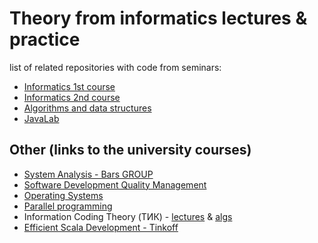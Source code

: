 # Theory from informatics lectures & practice

list of related repositories with code from seminars:

* [Informatics 1st course](https://github.com/DanTrofimov/informatics-practice-1st)
* [Informatics 2nd course](https://github.com/DanTrofimov/informatics-practice-2nd)
* [Algorithms and data structures](https://github.com/DanTrofimov/ads-practice)
* [JavaLab](https://github.com/DanTrofimov/JavaLab)

## Other (links to the university courses)

* [System Analysis - Bars GROUP](https://www.youtube.com/watch?v=iq6bZTZla28&list=PLtVDMrBrIaems5B8wnw_WqnUiZt1k6rY4)
* [Software Development Quality Management](https://github.com/DanTrofimov/tests)
* [Operating Systems](https://github.com/DanTrofimov/OS)
* [Parallel programming](https://github.com/DanTrofimov/parallel-programming)
* Information Coding Theory (ТИК) - [lectures](https://www.youtube.com/playlist?list=PLbUGLDQvckP8aA5yVAk_weldY9kA-ardk) & [algs](https://www.youtube.com/watch?v=dQw4w9WgXcQ)
* [Efficient Scala Development - Tinkoff](https://github.com/DanTrofimov/scala-tinkoff)
